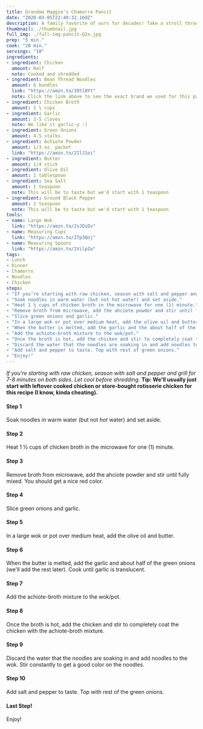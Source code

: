 ```yaml
---
title: Grandma Maggie's Chamorro Pancit
date: "2020-03-05T22:40:32.169Z"
description: A family favorite of ours for decades! Take a stroll through the island of Guam with my Grandma Maggie's Chamorro Pancit recipe.
thumbnail: ./thumbnail.jpg
full_img: ./full-img-pancit-@2x.jpg
prep: "5 min."
cook: "20 min."
servings: "10"
ingredients:
- ingredient: Chicken
  amount: Half
  note: Cooked and shredded
- ingredient: Bean Thread Noodles
  amount: 6 bundles
  link: "https://amzn.to/39tl0Yt"
  note: Click the link above to see the exact brand we used for this particular recipe
- ingredient: Chicken Broth
  amount: 1 ½ cups
- ingredient: Garlic
  amount: 3-5 cloves
  note: We like it garlic-y :) 
- ingredient: Green Onions
  amount: 4-5 stalks
- ingredient: Achiote Powder
  amount: 1/3 oz. packet
  link: "https://amzn.to/2IlJ1oi"
- ingredient: Butter
  amount: 1/4 stick
- ingredient: Olive Oil
  amount: 1 tablespoon
- ingredient: Sea Salt
  amount: 1 teaspoon
  note: This will be to taste but we'd start with 1 teaspoon
- ingredient: Ground Black Pepper
  amount: 1 teaspoon
  note: This will be to taste but we'd start with 1 teaspoon
tools:
- name: Large Wok
  link: "https://amzn.to/2vJOiDv"
- name: Measuring Cups
  link: "https://amzn.to/2Tp3Qoj"
- name: Measuring Spoons
  link: "https://amzn.to/2VilpZw"
tags:
- Lunch
- Dinner
- Chamorro
- Noodles
- Chicken
steps:
- "If you’re starting with raw chicken, season with salt and pepper and grill for 7-8 minutes on both sides. Let cool before shredding. Tip: We’ll usually just start with leftover cooked chicken or store-bought rotisserie chicken for this recipe (I know, kinda cheating)."
- "Soak noodles in warm water (but not hot water) and set aside."
- "Heat 1 ½ cups of chicken broth in the microwave for one (1) minute."
- "Remove broth from microwave, add the ahciote powder and stir until fully mixed. You should get a nice red color."
- "Slice green onions and garlic."
- "In a large wok or pot over medium heat, add the olive oil and butter."
- "When the butter is melted, add the garlic and the about half of the green onions (we’ll add the rest later). Cook until garlic is translucent."
- "Add the achiote-broth mixture to the wok/pot."
- "Once the broth is hot, add the chicken and stir to completely coat the chicken with the achiote-broth mixture."
- "Discard the water that the noodles are soaking in and add noodles to the wok. Stir constantly to get a good color on the noodles."
- "Add salt and pepper to taste. Top with rest of green onions."
- "Enjoy!"
---
```


*If you're starting with raw chicken, season with salt and pepper and grill for 7-8 minutes on both sides. Let cool before shredding.* 
**Tip: We'll usually just start with leftover cooked chicken or store-bought rotisserie chicken for this recipe (I know, kinda cheating).**

#### Step 1

Soak noodles in warm water (but not *hot* water) and set aside.

#### Step 2

Heat 1 ½ cups of chicken broth in the microwave for one (1) minute.

#### Step 3

Remove broth from microwave, add the ahciote powder and stir until fully mixed. You should get a nice red color.

#### Step 4

Slice green onions and garlic.

#### Step 5

In a large wok or pot over medium heat, add the olive oil and butter.

#### Step 6

When the butter is melted, add the garlic and about half of the green onions (we'll add the rest later). Cook until garlic is translucent.

#### Step 7

Add the achiote-broth mixture to the wok/pot.

#### Step 8

Once the broth is hot, add the chicken and stir to completely coat the chicken with the achiote-broth mixture.

#### Step 9

Discard the water that the noodles are soaking in and add noodles to the wok. Stir constantly to get a good color on the noodles.

#### Step 10

Add salt and pepper to taste. Top with rest of the green onions.

#### Last Step!

Enjoy!